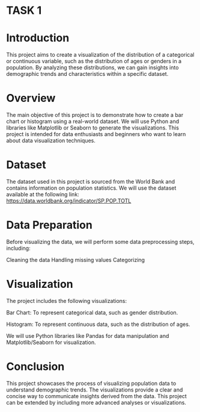 # TASK 1


# Introduction
This project aims to create a visualization of the distribution of a categorical or continuous variable, such as the distribution of ages or genders in a population.
 By analyzing these distributions, we can gain insights into demographic trends and characteristics within a specific dataset.



# Overview
The main objective of this project is to demonstrate how to create a bar chart or histogram using a real-world dataset. 
We will use Python and libraries like Matplotlib or Seaborn to generate the visualizations. This project is intended for data enthusiasts and beginners who want to learn about data visualization techniques.



# Dataset
The dataset used in this project is sourced from the World Bank and contains information on population statistics. 
We will use the dataset available at the following link: https://data.worldbank.org/indicator/SP.POP.TOTL



# Data Preparation
Before visualizing the data, we will perform some data preprocessing steps, including:

Cleaning the data
Handling missing values
Categorizing



# Visualization
The project includes the following visualizations:

Bar Chart: To represent categorical data, such as gender distribution.



Histogram: To represent continuous data, such as the distribution of ages.



We will use Python libraries like Pandas for data manipulation and Matplotlib/Seaborn for visualization.




# Conclusion
This project showcases the process of visualizing population data to understand demographic trends. 
The visualizations provide a clear and concise way to communicate insights derived from the data. This project can be extended by including more advanced analyses or visualizations.
